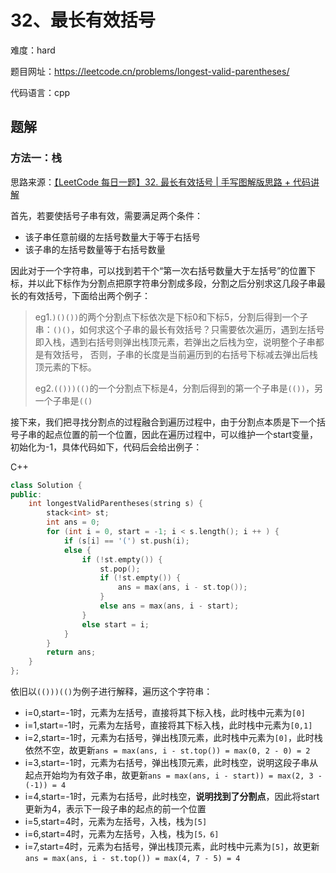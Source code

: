 # 32、最长有效括号
难度：hard

题目网址：https://leetcode.cn/problems/longest-valid-parentheses/

代码语言：cpp

## 题解
### 方法一：栈
思路来源：[【LeetCode 每日一题】32. 最长有效括号 | 手写图解版思路 + 代码讲解](https://www.bilibili.com/video/BV1R44y1p7J7/?spm_id_from=333.337.search-card.all.click&vd_source=5a9892c5685e5b7e1d5cbd33baa8869e)

首先，若要使括号子串有效，需要满足两个条件：

* 该子串任意前缀的左括号数量大于等于右括号
* 该子串的左括号数量等于右括号数量

因此对于一个字符串，可以找到若干个“第一次右括号数量大于左括号”的位置下标，并以此下标作为分割点把原字符串分割成多段，分割之后分别求这几段子串最长的有效括号，下面给出两个例子：
> eg1.`)()())`的两个分割点下标依次是下标0和下标5，分割后得到一个子串：`()()`，如何求这个子串的最长有效括号？只需要依次遍历，遇到左括号即入栈，遇到右括号则弹出栈顶元素，若弹出之后栈为空，说明整个子串都是有效括号，
> 否则，子串的长度是当前遍历到的右括号下标减去弹出后栈顶元素的下标。
>
> eg2.`(()))(()`的一个分割点下标是4，分割后得到的第一个子串是`(())`，另一个子串是`(()`

接下来，我们把寻找分割点的过程融合到遍历过程中，由于分割点本质是下一个括号子串的起点位置的前一个位置，因此在遍历过程中，可以维护一个start变量，初始化为-1，具体代码如下，代码后会给出例子：

C++

```cpp
class Solution {
public:
    int longestValidParentheses(string s) {
        stack<int> st;
        int ans = 0;
        for (int i = 0, start = -1; i < s.length(); i ++ ) {
            if (s[i] == '(') st.push(i);
            else {
                if (!st.empty()) {
                    st.pop();
                    if (!st.empty()) {
                        ans = max(ans, i - st.top());
                    }
                    else ans = max(ans, i - start);
                }
                else start = i;
            }
        }
        return ans;
    }
};
```

依旧以`(()))(()`为例子进行解释，遍历这个字符串：

* i=0,start=-1时，元素为左括号，直接将其下标入栈，此时栈中元素为`[0]`
* i=1,start=-1时，元素为左括号，直接将其下标入栈，此时栈中元素为`[0,1]`
* i=2,start=-1时，元素为右括号，弹出栈顶元素，此时栈中元素为`[0]`，此时栈依然不空，故更新`ans = max(ans, i - st.top()) = max(0, 2 - 0) = 2`
* i=3,start=-1时，元素为右括号，弹出栈顶元素，此时栈空，说明这段子串从起点开始均为有效子串，故更新`ans = max(ans, i - start)) = max(2, 3 - (-1)) = 4`
* i=4,start=-1时，元素为右括号，此时栈空，**说明找到了分割点**，因此将start更新为4，表示下一段子串的起点的前一个位置
* i=5,start=4时，元素为左括号，入栈，栈为`[5]`
* i=6,start=4时，元素为左括号，入栈，栈为`[5，6]`
* i=7,start=4时，元素为右括号，弹出栈顶元素，此时栈中元素为`[5]`，故更新`ans = max(ans, i - st.top()) = max(4, 7 - 5) = 4`
